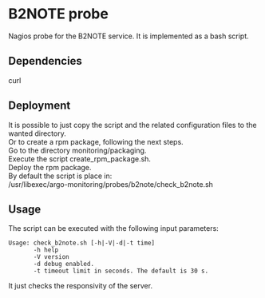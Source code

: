 B2NOTE probe
===========

Nagios probe for the B2NOTE service.
It is implemented as a bash script.

## Dependencies

curl

## Deployment

It is possible to just copy the script and the related configuration files to the wanted directory.  
Or to create a rpm package, following the next steps.  
Go to the directory monitoring/packaging.  
Execute the script create_rpm_package.sh.  
Deploy the rpm package.  
By default the script is place in:  
/usr/libexec/argo-monitoring/probes/b2note/check_b2note.sh  

## Usage
The script can be executed with the following input parameters:
```
Usage: check_b2note.sh [-h|-V|-d|-t time]
       -h help
       -V version
       -d debug enabled.
       -t timeout limit in seconds. The default is 30 s.
```
It just checks the responsivity of the server.
